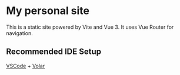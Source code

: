 # My personal site

This is a static site powered by Vite and Vue 3.  It uses Vue Router for navigation.

## Recommended IDE Setup

[VSCode](https://code.visualstudio.com/) + [Volar](https://marketplace.visualstudio.com/items?itemName=johnsoncodehk.volar)

